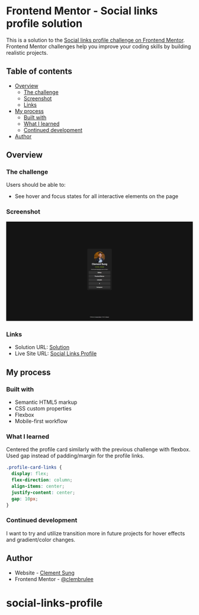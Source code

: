 # Frontend Mentor - Social links profile solution

This is a solution to the [Social links profile challenge on Frontend Mentor](https://www.frontendmentor.io/challenges/social-links-profile-UG32l9m6dQ). Frontend Mentor challenges help you improve your coding skills by building realistic projects. 

## Table of contents

- [Overview](#overview)
  - [The challenge](#the-challenge)
  - [Screenshot](#screenshot)
  - [Links](#links)
- [My process](#my-process)
  - [Built with](#built-with)
  - [What I learned](#what-i-learned)
  - [Continued development](#continued-development)
  <!-- - [Useful resources](#useful-resources) -->
- [Author](#author)
<!-- - [Acknowledgments](#acknowledgments) -->

## Overview

### The challenge

Users should be able to:

- See hover and focus states for all interactive elements on the page

### Screenshot

![](./Frontend-Mentor-Social-links-profile-07-29-2025_09_02_PM.png)


### Links

- Solution URL: [Solution](https://your-solution-url.com)
- Live Site URL: [Social Links Profile](https://clembrulee.github.io/social-links-profile/)

## My process

### Built with

- Semantic HTML5 markup
- CSS custom properties
- Flexbox
- Mobile-first workflow


### What I learned

Centered the profile card similarly with the previous challenge with flexbox. Used gap instead of padding/margin for the profile links.


```css
.profile-card-links {
  display: flex;
  flex-direction: column;
  align-items: center;
  justify-content: center;
  gap: 10px;
}
```

### Continued development

I want to try and utilize transition more in future projects for hover effects and gradient/color changes.

<!-- ### Useful resources

- [Example resource 1](https://www.example.com) - This helped me for XYZ reason. I really liked this pattern and will use it going forward.
- [Example resource 2](https://www.example.com) - This is an amazing article which helped me finally understand XYZ. I'd recommend it to anyone still learning this concept.

**Note: Delete this note and replace the list above with resources that helped you during the challenge. These could come in handy for anyone viewing your solution or for yourself when you look back on this project in the future.** -->

## Author

- Website - [Clement Sung](https://github.com/clembrulee)
- Frontend Mentor - [@clembrulee](https://www.frontendmentor.io/profile/clembrulee)

<!-- ## Acknowledgments

This is where you can give a hat tip to anyone who helped you out on this project. Perhaps you worked in a team or got some inspiration from someone else's solution. This is the perfect place to give them some credit.

**Note: Delete this note and edit this section's content as necessary. If you completed this challenge by yourself, feel free to delete this section entirely.** -->
# social-links-profile
